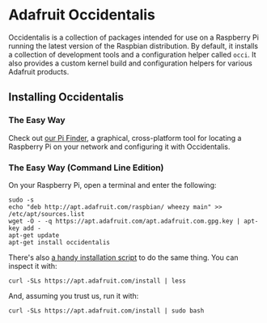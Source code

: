 # Adafruit Occidentalis

Occidentalis is a collection of packages intended for use on a Raspberry Pi
running the latest version of the Raspbian distribution.  By default, it
installs a collection of development tools and a configuration helper called
`occi`.  It also provides a custom kernel build and configuration helpers for
various Adafruit products.

## Installing Occidentalis

### The Easy Way

Check out [our Pi Finder][finder], a graphical, cross-platform tool for
locating a Raspberry Pi on your network and configuring it with Occidentalis.

### The Easy Way (Command Line Edition)

On your Raspberry Pi, open a terminal and enter the following:

```
sudo -s
echo "deb http://apt.adafruit.com/raspbian/ wheezy main" >> /etc/apt/sources.list
wget -O - -q https://apt.adafruit.com/apt.adafruit.com.gpg.key | apt-key add -
apt-get update
apt-get install occidentalis
```

There's also [a handy installation script][install.sh] to do the same thing.  You can
inspect it with:

```
curl -SLs https://apt.adafruit.com/install | less
```

And, assuming you trust us, run it with:

```
curl -SLs https://apt.adafruit.com/install | sudo bash
```

[install.sh]: https://github.com/adafruit/Adafruit-Occidentalis/blob/master/install.sh
[finder]: https://github.com/adafruit/Adafruit-Pi-Finder
